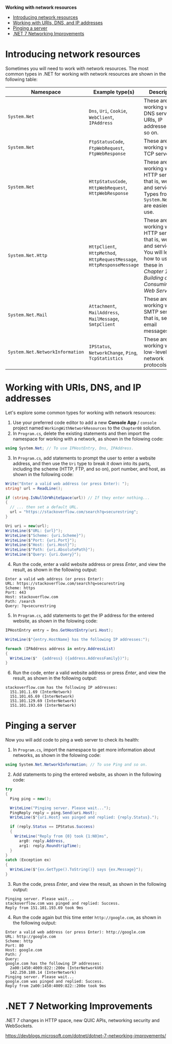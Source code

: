 **Working with network resources**

- [Introducing network resources](#introducing-network-resources)
- [Working with URIs, DNS, and IP addresses](#working-with-uris-dns-and-ip-addresses)
- [Pinging a server](#pinging-a-server)
- [.NET 7 Networking Improvements](#net-7-networking-improvements)


# Introducing network resources

Sometimes you will need to work with network resources. The most common types in .NET for working with network resources are shown in the following table:

Namespace|Example type(s)|Description
---|---|---
`System.Net`|`Dns`, `Uri`, `Cookie`, `WebClient`, `IPAddress`|These are for working with DNS servers, URIs, IP addresses and so on.
`System.Net`|`FtpStatusCode`, `FtpWebRequest`, `FtpWebResponse`|These are for working with TCP servers.
`System.Net`|`HttpStatusCode`, `HttpWebRequest`, `HttpWebResponse`|These are for working with HTTP servers; that is, websites and services. Types from `System.Net.Http` are easier to use.
`System.Net.Http`|`HttpClient`, `HttpMethod`, `HttpRequestMessage`, `HttpResponseMessage`|These are for working with HTTP servers; that is, websites and services. You will learn how to use these in *Chapter 15, Building and Consuming Web Services*.
`System.Net.Mail`|`Attachment`, `MailAddress`, `MailMessage`, `SmtpClient`|These are for working with SMTP servers; that is, sending email messages.
`System.Net.NetworkInformation`|`IPStatus`, `NetworkChange`, `Ping`, `TcpStatistics`|These are for working with low-level network protocols.

# Working with URIs, DNS, and IP addresses

Let's explore some common types for working with network resources:
1.	Use your preferred code editor to add a new **Console App** / `console` project named `WorkingWithNetworkResources` to the `Chapter08` solution.
2.	In `Program.cs`, delete the existing statements and then import the namespace for working with a network, as shown in the folowing code:
```cs
using System.Net; // To use IPHostEntry, Dns, IPAddress.
```

3.	In `Program.cs`, add statements to prompt the user to enter a website address, and then use the `Uri` type to break it down into its parts, including the scheme (HTTP, FTP, and so on), port number, and host, as shown in the following code:
```cs
Write("Enter a valid web address (or press Enter): "); 
string? url = ReadLine();

if (string.IsNullOrWhiteSpace(url)) // If they enter nothing...
{
  // ... then set a default URL.
  url = "https://stackoverflow.com/search?q=securestring";
}

Uri uri = new(url);
WriteLine($"URL: {url}"); 
WriteLine($"Scheme: {uri.Scheme}"); 
WriteLine($"Port: {uri.Port}"); 
WriteLine($"Host: {uri.Host}"); 
WriteLine($"Path: {uri.AbsolutePath}"); 
WriteLine($"Query: {uri.Query}");
```

4.	Run the code, enter a valid website address or press *Enter*, and view the result, as shown in the following output:
```
Enter a valid web address (or press Enter):
URL: https://stackoverflow.com/search?q=securestring 
Scheme: https
Port: 443
Host: stackoverflow.com 
Path: /search
Query: ?q=securestring
```

5.	In `Program.cs`, add statements to get the IP address for the entered website, as shown in the folowing code:
```cs
IPHostEntry entry = Dns.GetHostEntry(uri.Host); 

WriteLine($"{entry.HostName} has the following IP addresses:"); 

foreach (IPAddress address in entry.AddressList)
{
  WriteLine($"  {address} ({address.AddressFamily})");
}
```

6.	Run the code, enter a valid website address or press *Enter*, and view the result, as shown in the following output:
```
stackoverflow.com has the following IP addresses: 
  151.101.1.69 (InterNetwork)
  151.101.65.69 (InterNetwork)
  151.101.129.69 (InterNetwork)
  151.101.193.69 (InterNetwork)
```

# Pinging a server

Now you will add code to ping a web server to check its health:
1.	In `Program.cs`, import the namespace to get more information about networks, as shown in the folowing code:
```cs
using System.Net.NetworkInformation; // To use Ping and so on.
```

2.	Add statements to ping the entered website, as shown in the following code:
```cs
try
{
  Ping ping = new();

  WriteLine("Pinging server. Please wait...");
  PingReply reply = ping.Send(uri.Host);
  WriteLine($"{uri.Host} was pinged and replied: {reply.Status}.");

  if (reply.Status == IPStatus.Success)
  {
    WriteLine("Reply from {0} took {1:N0}ms", 
      arg0: reply.Address,
      arg1: reply.RoundtripTime);
  }
}
catch (Exception ex)
{
  WriteLine($"{ex.GetType().ToString()} says {ex.Message}");
}
```

3.	Run the code, press *Enter*, and view the result, as shown in the following output:
```
Pinging server. Please wait...
stackoverflow.com was pinged and replied: Success.
Reply from 151.101.193.69 took 9ms
```

4.	Run the code again but this time enter `http://google.com`, as shown in the following output:
```
Enter a valid web address (or press Enter): http://google.com
URL: http://google.com
Scheme: http
Port: 80
Host: google.com
Path: /
Query:
google.com has the following IP addresses:
  2a00:1450:4009:822::200e (InterNetworkV6)
  142.250.180.14 (InterNetwork)
Pinging server. Please wait...
google.com was pinged and replied: Success.
Reply from 2a00:1450:4009:822::200e took 9ms
```

# .NET 7 Networking Improvements

.NET 7 changes in HTTP space, new QUIC APIs, networking security and WebSockets.

https://devblogs.microsoft.com/dotnet/dotnet-7-networking-improvements/
